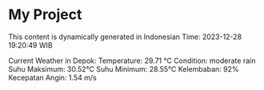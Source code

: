 # My Project

This content is dynamically generated in Indonesian Time: 2023-12-28 19:20:49 WIB


Current Weather in Depok:
Temperature: 29.71 °C
Condition:  moderate rain
Suhu Maksimum: 30.52°C
Suhu Minimum: 28.55°C
Kelembaban: 92%
Kecepatan Angin: 1.54 m/s
